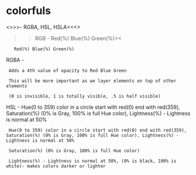 # colorfuls

<>>>- RGBA, HSL, HSLA<<<>

>>RGB - Red(%) Blue(%) Green(%)<<

       Red(%) Blue(%) Green(%)

RGBA - 

     Adds a 4th value of opacity to Red Blue Green

     This will be more important as we layer elements on top of other elements

     (0 is invisible, 1 is totally visible, .5 is half visible)

HSL - Hue(0 to 359) color in a circle start with red(0) end with red(359), Saturation(%) (0% is Gray, 100% is full Hue color), Lightness(%) - Lightness is normal at 50%

     Hue(0 to 359) color in a circle start with red(0) end with red(359), Saturation(%) (0% is Gray, 100% is full Hue color), Lightness(%) - Lightness is normal at 50%

     Saturation(%) (0% is Gray, 100% is full Hue color)

     Lightness(%) - Lightness is normal at 50%, (0% is black, 100% is white)- makes colors darker or lighter

